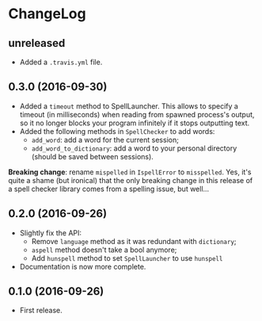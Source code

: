 ChangeLog 
=========

unreleased
------------
* Added a `.travis.yml` file.

0.3.0 (2016-09-30)
------------------
* Added a `timeout` method to SpellLauncher. This allows to
  specify a timeout (in milliseconds) when reading from spawned
  process's output, so it no longer blocks your program infinitely if
  it stops outputting text.
* Added the following methods in `SpellChecker` to add words:
  * `add_word`: add a word for the current session;
  * `add_word_to_dictionary`: add a word to your personal directory
    (should be saved between sessions).

**Breaking change**: rename `mispelled` in `IspellError` to
  `misspelled`. Yes, it's quite a shame (but ironical) that the only
  breaking change in this release of a spell checker library comes
  from a spelling issue, but well...

0.2.0 (2016-09-26) 
------------------
* Slightly fix the API:
  * Remove `language` method as it was redundant with `dictionary`;
  * `aspell` method doesn't take a bool anymore;
  * Add `hunspell` method to set `SpellLauncher` to use `hunspell`
* Documentation is now more complete.

0.1.0 (2016-09-26)
------------------
* First release.
